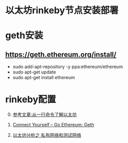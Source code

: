 
# 以太坊rinkeby节点安装部署


# geth安装

##  https://geth.ethereum.org/install/
- sudo add-apt-repository -y ppa:ethereum/ethereum
- sudo apt-get update
- sudo apt-get install ethereum

# rinkeby配置

0. [参考文章:从一行命令了解以太坊](https://segmentfault.com/a/1190000013385767)

1. [Connect Yourself – Go Ethereum: Geth](https://www.rinkeby.io/#geth)

2. [以太坊分析之 私有网络和测试网络](http://www.q-demos.com/blog/68bb64e69d392a5a1d05334763547753/)

